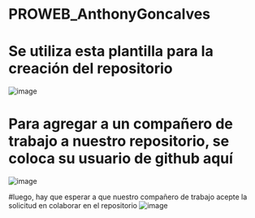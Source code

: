 # PROWEB_AnthonyGoncalves

# Se utiliza esta plantilla para la creación del repositorio
![image](https://github.com/AnthonyG21/PROWEB_AnthonyGoncalves/assets/126922230/3f03221f-78e8-41ae-9ef6-88dc256f52be)

# Para agregar a un compañero de trabajo a nuestro repositorio, se coloca su usuario de github aquí
![image](https://github.com/AnthonyG21/PROWEB_AnthonyGoncalves/assets/126922230/c9879025-78bb-4770-9b57-482addd2c238)

#luego, hay que esperar a que nuestro compañero de trabajo acepte la solicitud en colaborar en el repositorio
![image](https://github.com/AnthonyG21/PROWEB_AnthonyGoncalves/assets/126922230/9b2819de-6583-498b-8669-30b66b6c56b4)
